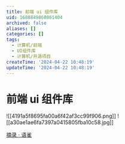 ```yaml
---
title: 前端 ui 组件库
uid: 1688849860861404
archived: false
aliases: []
categories: []
tags:
  - 计算机/前端
  - UI组件库
  - 计算机/开源项目
createTime: '2024-04-22 10:48:19'
updateTime: '2024-04-22 10:48:19'
---
```


# 前端 ui 组件库

![[4191a5f8695fa00a6f42af3cc99f906.png]] ![[a30ae1ae6fa7397a0415805fba10c58.jpg]]

[摘录 · 语雀](https://www.yuque.com/docs/share/5eced5d5-2c63-4232-a56f-23dc103551ba?#)
